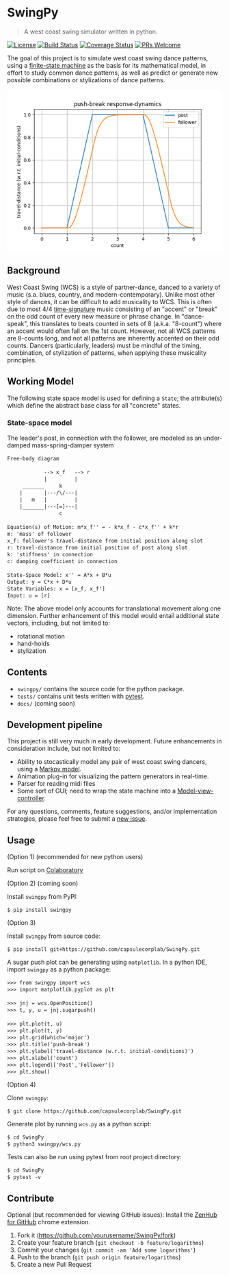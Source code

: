 # SwingPy

> A west coast swing simulator written in python.

[![License](https://img.shields.io/badge/License-Apache%202.0-blue.svg)](https://opensource.org/licenses/Apache-2.0)
[![Build Status](https://travis-ci.com/capsulecorplab/SwingPy.svg?branch=dev)](https://travis-ci.com/capsulecorplab/SwingPy)
[![Coverage Status](https://coveralls.io/repos/github/capsulecorplab/SwingPy/badge.svg)](https://coveralls.io/github/capsulecorplab/SwingPy?branch=dev)
[![PRs Welcome](https://img.shields.io/badge/PRs-welcome-brightgreen.svg?style=flat-square)](http://makeapullrequest.com)

The goal of this project is to simulate west coast swing dance patterns, using a [finite-state machine](https://en.wikipedia.org/wiki/Finite-state_machine) as the basis for its mathematical model, in effort to study common dance patterns, as well as predict or generate new possible combinations or stylizations of dance patterns.

![](push-break_dynamics.png)

## Background

West Coast Swing (WCS) is a style of partner-dance, danced to a variety of music (s.a. blues, country, and modern-contemporary). Unlike most other style of dances, it can be difficult to add musicality to WCS. This is often due to most 4/4 [time-signature](https://en.wikipedia.org/wiki/Time_signature) music consisting of an "accent" or "break" on the odd count of every new measure or phrase change. In "dance-speak", this translates to beats counted in sets of 8 (a.k.a. "8-count") where an accent would often fall on the 1st count. However, not all WCS patterns are 8-counts long, and not all patterns are inherently accented on their odd counts. Dancers (particularly, leaders) must be mindful of the timing, combination, of stylization of patterns, when applying these musicality principles.

## Working Model

The following state space model is used for defining a `State`; the attribute(s) which define the abstract base class for all "concrete" states.

### State-space model

The leader's post, in connection with the follower, are modeled as an under-damped mass-spring-damper system

```
Free-body diagram

            --> x_f   --> r
            |         |
     _______     k
    |       |---/\/---|
    |   m   |         |
    |_______|---[=]---|
                 c

Equation(s) of Motion: m*x_f'' = - k*x_f - c*x_f'' + k*r
m: 'mass' of follower
x_f: follower's travel-distance from initial position along slot
r: travel-distance from initial position of post along slot
k: 'stiffness' in connection
c: damping coefficient in connection

State-Space Model: x'' = A*x + B*u
Output: y = C*x + D*u
State Variables: x = [x_f, x_f']
Input: u = [r]
```

Note: The above model only accounts for translational movement along one dimension. Further enhancement of this model would entail additional state vectors, including, but not limited to:
- rotational motion
- hand-holds
- stylization

## Contents
* `swingpy/` contains the source code for the python package.
* `tests/` contains unit tests written with [pytest](https://docs.pytest.org/en/latest/).
* `docs/` (coming soon)

## Development pipeline
This project is still very much in early development. Future enhancements in consideration include, but not limited to:
- Ability to stocastically model any pair of west coast swing dancers, using a [Markov model](https://en.wikipedia.org/wiki/Markov_model).
- Animation plug-in for visualizing the pattern generators in real-time.
- Parser for reading midi files
- Some sort of GUI; need to wrap the state machine into a [Model-view-controller](https://en.wikipedia.org/wiki/Model%E2%80%93view%E2%80%93controller).

For any questions, comments, feature suggestions, and/or implementation strategies, please feel free to submit a [new issue](https://github.com/capsulecorplab/SwingPy/issues/new).

## Usage

(Option 1) (recommended for new python users)

Run script on [Colaboratory](https://colab.research.google.com/drive/1w8QATZCc7FaVq6Re15yd_2i7QHLpkXWn)

(Option 2) (coming soon)

Install `swingpy` from PyPI:
```
$ pip install swingpy
```

(Option 3)

Install `swingpy` from source code:
```
$ pip install git+https://github.com/capsulecorplab/SwingPy.git
```

A sugar push plot can be generating using `matplotlib`. In a python IDE, import `swingpy` as a python package:
```
>>> from swingpy import wcs
>>> import matplotlib.pyplot as plt

>>> jnj = wcs.OpenPosition()
>>> t, y, u = jnj.sugarpush()

>>> plt.plot(t, u)
>>> plt.plot(t, y)
>>> plt.grid(which='major')
>>> plt.title('push-break')
>>> plt.ylabel('travel-distance (w.r.t. initial-conditions)')
>>> plt.xlabel('count')
>>> plt.legend(['Post','Follower'])
>>> plt.show()
```

(Option 4)

Clone `swingpy`:
```
$ git clone https://github.com/capsulecorplab/SwingPy.git
```

Generate plot by running `wcs.py` as a python script:
```
$ cd SwingPy
$ python3 swingpy/wcs.py
```

Tests can also be run using pytest from root project directory:
```
$ cd SwingPy
$ pytest -v
```

## Contribute

Optional (but recommended for viewing GitHub issues): Install the [ZenHub for GitHub](https://chrome.google.com/webstore/detail/zenhub-for-github/ogcgkffhplmphkaahpmffcafajaocjbd?hl=en-US) chrome extension.

1. Fork it (<https://github.com/yourusername/SwingPy/fork>)
2. Create your feature branch (`git checkout -b feature/logarithms`)
3. Commit your changes (`git commit -am 'Add some logarithms'`)
4. Push to the branch (`git push origin feature/logarithms`)
5. Create a new Pull Request

